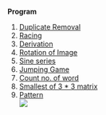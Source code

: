 <strong>Program</strong>
<ol>
    <li><a href="https://github.com/Niranjan2054/College/blob/master/Duplicate%20removal.c">Duplicate Removal</a></li>
    <li><a href="https://github.com/Niranjan2054/College/blob/master/Racing.C">Racing</a></li>
    <li><a href="https://github.com/Niranjan2054/College/blob/master/derivation.c">Derivation</a></li>
    <li><a href="https://github.com/Niranjan2054/College/blob/master/ROTATE.C">Rotation of Image</a></li>
    <li><a href="https://github.com/Niranjan2054/College/blob/master/sine.c">Sine series</a></li>
    <li><a href="https://github.com/Niranjan2054/College/blob/master/JUMP.C">Jumping Game</a></li>
    <li><a href="https://github.com/Niranjan2054/College/blob/master/COUNTWOR.C">Count no. of word</a></li>
    <li><a href="https://github.com/Niranjan2054/College/blob/master/SMALLEST.C">Smallest of 3 * 3 matrix</a></li>
    <li><a href="https://github.com/Niranjan2054/College/blob/master/PATTERN.C">Pattern</a></li>
    <img src="https://lh3.googleusercontent.com/T00tmQnws4HE9KAR_j5BXFvueft7WRyOpRx7NUrpebdQ9Eqnzo3IY8ykVbDhQHq81v9L8z3LyQ=w224-h437-no">
 </ul>
